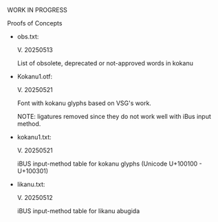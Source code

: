 WORK IN PROGRESS

Proofs of Concepts

- obs.txt:
  
  V. 20250513

  List of obsolete, deprecated or not-approved words in kokanu

- Kokanu1.otf:

  V. 20250521

  Font with kokanu glyphs based on VSG's work. 

  NOTE: ligatures removed since they do not work well with iBus input method. 

- kokanu1.txt:

  V. 20250521

  iBUS input-method table for kokanu glyphs (Unicode U+100100 - U+100301)
  
- likanu.txt:

  V. 20250512

  iBUS input-method table for likanu abugida
